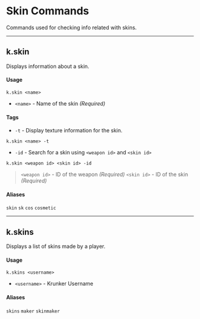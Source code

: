 # Skin Commands

Commands used for checking info related with skins.

***

## k.skin
Displays information about a skin.

#### Usage
```
k.skin <name>
```

- `<name>` - Name of the skin *(Required)*

#### Tags

- `-t` - Display texture information for the skin.
```
k.skin <name> -t
```
- `-id` - Search for a skin using `<weapon id>` and `<skin id>`
```
k.skin <weapon id> <skin id> -id
```

> `<weapon id>` - ID of the weapon *(Required)*	
> `<skin id>` - ID of the skin *(Required)*


#### Aliases
`skin` `sk` `cos` `cosmetic`

***

## k.skins
Displays a list of skins made by a player.

#### Usage
```
k.skins <username>
```

- `<username>` - Krunker Username

#### Aliases
`skins` `maker` `skinmaker`